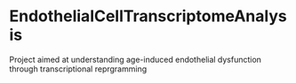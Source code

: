 # EndothelialCellTranscriptomeAnalysis
Project aimed at understanding age-induced endothelial dysfunction through transcriptional reprgramming
